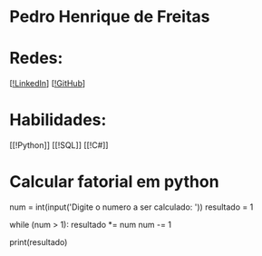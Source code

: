 # Pedro Henrique de Freitas

# Redes:
[[!LinkedIn](https://www.linkedin.com/in/freitaspedroh/)]
[[!GitHub](https://github.com/pedrofreitash/)]

# Habilidades:
[[!Python]]
[[!SQL]]
[[!C#]]

# Calcular fatorial em python
num = int(input('Digite o numero a ser calculado: '))
resultado = 1

while (num > 1):
    resultado *= num
    num -= 1

print(resultado)